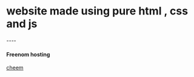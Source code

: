 # website made using pure html , css and js 

*----*

#### Freenom hosting



[cheem](http://cheem.ml)
